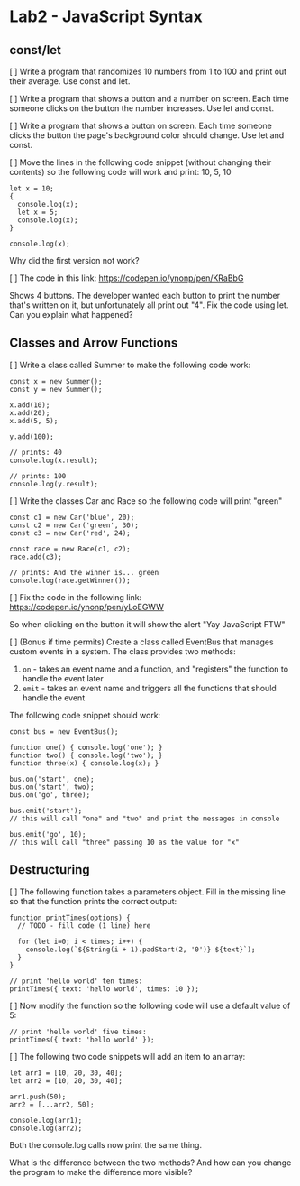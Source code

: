 # Lab2 - JavaScript Syntax

## const/let
[ ] Write a program that randomizes 10 numbers from 1 to 100 and print out their average. Use const and let.

[ ] Write a program that shows a button and a number on screen. Each time someone clicks on the button the number increases. Use let and const.

[ ] Write a program that shows a button on screen. Each time someone clicks the button the page's background color should change. Use let and const.

[ ] Move the lines in the following code snippet (without changing their contents) so the following code will work and print: 10, 5, 10

```
let x = 10;
{
  console.log(x);
  let x = 5;
  console.log(x);
}

console.log(x);
```

Why did the first version not work?


[ ] The code in this link:
https://codepen.io/ynonp/pen/KRaBbG

Shows 4 buttons. The developer wanted each button to print the number that's written on it, but unfortunately all print out "4". Fix the code using let. Can you explain what happened?


## Classes and Arrow Functions

[ ] Write a class called Summer to make the following code work:

```
const x = new Summer();
const y = new Summer();

x.add(10);
x.add(20);
x.add(5, 5);

y.add(100);

// prints: 40
console.log(x.result);

// prints: 100
console.log(y.result);
```



[ ] Write the classes Car and Race so the following code will print "green"

```
const c1 = new Car('blue', 20);
const c2 = new Car('green', 30);
const c3 = new Car('red', 24);

const race = new Race(c1, c2);
race.add(c3);

// prints: And the winner is... green
console.log(race.getWinner());
```




[ ] Fix the code in the following link:
https://codepen.io/ynonp/pen/yLoEGWW

So when clicking on the button it will show the alert "Yay JavaScript FTW"


[ ] (Bonus if time permits)
Create a class called EventBus that manages custom events in a system. The class provides two methods:

1. `on` - takes an event name and a function, and "registers" the function to handle the event later
2. `emit` - takes an event name and triggers all the functions that should handle the event

The following code snippet should work:

```
const bus = new EventBus();

function one() { console.log('one'); }
function two() { console.log('two'); }
function three(x) { console.log(x); }

bus.on('start', one);
bus.on('start', two);
bus.on('go', three);

bus.emit('start');
// this will call "one" and "two" and print the messages in console

bus.emit('go', 10);
// this will call "three" passing 10 as the value for "x"
```

## Destructuring

[ ] The following function takes a parameters object. Fill in the missing line so that the function prints the correct output:

```
function printTimes(options) {
  // TODO - fill code (1 line) here

  for (let i=0; i < times; i++) {
    console.log(`${String(i + 1).padStart(2, '0')} ${text}`);
  }
}

// print 'hello world' ten times:
printTimes({ text: 'hello world', times: 10 });
```


[ ] Now modify the function so the following code will use a default value of 5:

```
// print 'hello world' five times:
printTimes({ text: 'hello world' });
```

[ ] The following two code snippets will add an item to an array:

```
let arr1 = [10, 20, 30, 40];
let arr2 = [10, 20, 30, 40];

arr1.push(50);
arr2 = [...arr2, 50];

console.log(arr1);
console.log(arr2);
```

Both the console.log calls now print the same thing.

What is the difference between the two methods? And how can you change the program to make the difference more visible?
